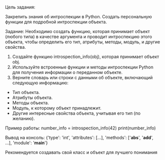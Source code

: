 Цель задания:

Закрепить знания об интроспекции в Python.
Создать персональную функции для подробной интроспекции объекта.

Задание:
Необходимо создать функцию, которая принимает объект (любого типа) в качестве аргумента и 
проводит интроспекцию этого объекта, чтобы определить его тип, атрибуты, методы, модуль, и другие свойства.

1. Создайте функцию introspection_info(obj), которая принимает объект obj.
2. Используйте встроенные функции и методы интроспекции Python для получения информации о переданном объекте.
3. Верните словарь или строки с данными об объекте, включающий следующую информацию:
  - Тип объекта.
  - Атрибуты объекта.
  - Методы объекта.
  - Модуль, к которому объект принадлежит.
  - Другие интересные свойства объекта, учитывая его тип (по желанию).


Пример работы:
number_info = introspection_info(42)
print(number_info)

Вывод на консоль:
{'type': 'int', 'attributes': [...], 'methods': ['__abs__', '__add__', ...], 'module': '__main__'}

Рекомендуется создавать свой класс и объект для лучшего понимания